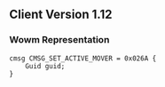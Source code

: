 ## Client Version 1.12

### Wowm Representation
```rust,ignore
cmsg CMSG_SET_ACTIVE_MOVER = 0x026A {
    Guid guid;    
}

```
